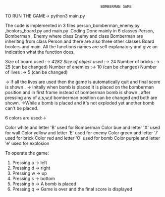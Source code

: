                                                BOMBERMAN GAME

TO RUN THE GAME->
  python3 main.py

The code is implemented in 3 files person_bomberman_enemy.py ,bcolors_board.py and main.py .Coding Done mainly in 6 classes Person, Bomberman , Enemy  where class Enemy and class Bomberman are inheriting from class Person and there are also three other classes  Board bcolors and main. All the functions names are self explanatory and give an indication what the function does.

Size of board used  :-> 42*82
Size of object used :-> 2*4
Number of bricks    :-> 25 (can be changed)
Number of enemies   :-> 10 (can be changed)
Number of lives     :-> 5  (can be changed)

-> If all the lives are used then the game is automatically quit and final score is shown .
-> Initally when bomb is placed it is placed on the bomberman position and in first frame instead of bomberman bomb is shown , after pressing any of a,s,w,d bomberman position can be changed and both are shown.
->While a bomb is placed and it's not exploded yet another bomb can't be placed.

6 colors are used:->

Color white and letter 'B' used for Bomberman
Color bue and letter 'X' used for wall
Color yellow and letter 'E' used for enemy
Color green and letter '/' used for brick
Color red and letter 'O' used for bomb
Color purple and letter 'e' used for explosion


To operate the game:

1. Pressing a -> left
2. Pressing d -> right
3. Pressing w -> up
4. Pressing s -> bottom
5. Pressing b -> A bomb is placed
6. Pressing q -> Game is over and the final score is displayed

